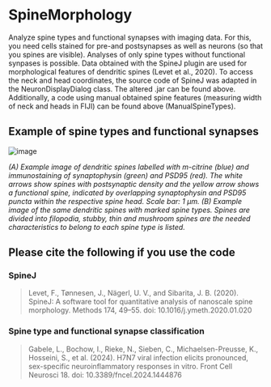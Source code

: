 # SpineMorphology
Analyze spine types and functional synapses with imaging data. For this, you need cells stained for pre-and postsynapses as well as neurons (so that you spines are visible). Analyses of only spine types without functional synpases is possible. 
Data obtained with the SpineJ plugin are used for morphological features of dendritic spines (Levet et al., 2020). To access the neck and head coordinates, the source code of SpineJ was adapted in the NeuronDisplayDialog class. The altered .jar can be found above.
Additionally, a code using manual obtained spine features (measuring width of neck and heads in FIJI) can be found above (ManualSpineTypes).


## Example of spine types and functional synapses
![image](https://github.com/user-attachments/assets/1b83bec0-b093-4818-a7ac-cc8383578037)

_(A) Example image of dendritic spines labelled with m-citrine (blue) and immunostaining of synaptophysin (green) and PSD95 (red). The white arrows show spines with postsynaptic density and the yellow arrow shows a functional spine, indicated by overlapping synaptophysin and PSD95 puncta within the respective spine head. Scale bar: 1 µm. (B) Example image of the same dendritic spines with marked spine types. Spines are divided into filopodia, stubby, thin and mushroom spines are the needed characteristics to belong to each spine type is listed._

## Please cite the following if you use the code
### SpineJ 
> Levet, F., Tønnesen, J., Nägerl, U. V., and Sibarita, J. B. (2020). SpineJ: A software tool for quantitative analysis of nanoscale spine morphology. Methods 174, 49–55. doi: 10.1016/j.ymeth.2020.01.020
### Spine type and functional synapse classification
> Gabele, L., Bochow, I., Rieke, N., Sieben, C., Michaelsen-Preusse, K., Hosseini, S., et al. (2024). H7N7 viral infection elicits pronounced, sex-specific neuroinflammatory responses in vitro. Front Cell Neurosci 18. doi: 10.3389/fncel.2024.1444876
